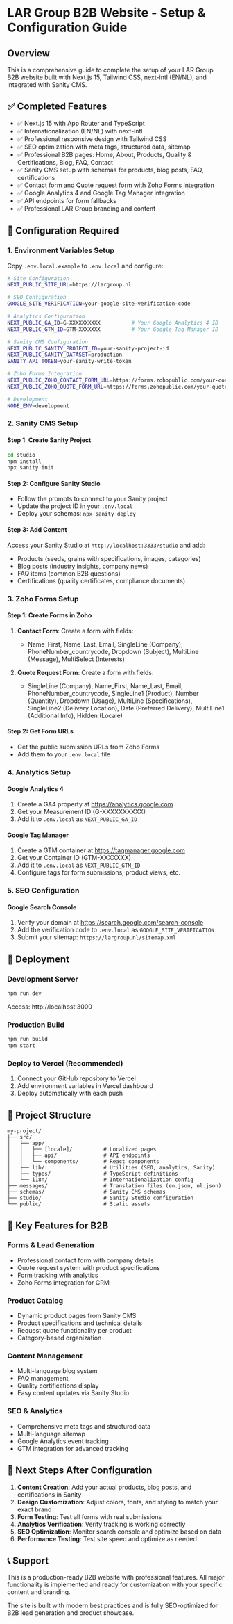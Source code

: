 # LAR Group B2B Website - Setup & Configuration Guide

## Overview
This is a comprehensive guide to complete the setup of your LAR Group B2B website built with Next.js 15, Tailwind CSS, next-intl (EN/NL), and integrated with Sanity CMS.

## ✅ Completed Features
- ✅ Next.js 15 with App Router and TypeScript
- ✅ Internationalization (EN/NL) with next-intl
- ✅ Professional responsive design with Tailwind CSS
- ✅ SEO optimization with meta tags, structured data, sitemap
- ✅ Professional B2B pages: Home, About, Products, Quality & Certifications, Blog, FAQ, Contact
- ✅ Sanity CMS setup with schemas for products, blog posts, FAQ, certifications
- ✅ Contact form and Quote request form with Zoho Forms integration
- ✅ Google Analytics 4 and Google Tag Manager integration
- ✅ API endpoints for form fallbacks
- ✅ Professional LAR Group branding and content

## 🔧 Configuration Required

### 1. Environment Variables Setup
Copy `.env.local.example` to `.env.local` and configure:

```bash
# Site Configuration
NEXT_PUBLIC_SITE_URL=https://largroup.nl

# SEO Configuration  
GOOGLE_SITE_VERIFICATION=your-google-site-verification-code

# Analytics Configuration
NEXT_PUBLIC_GA_ID=G-XXXXXXXXXX          # Your Google Analytics 4 ID
NEXT_PUBLIC_GTM_ID=GTM-XXXXXXX          # Your Google Tag Manager ID

# Sanity CMS Configuration
NEXT_PUBLIC_SANITY_PROJECT_ID=your-sanity-project-id
NEXT_PUBLIC_SANITY_DATASET=production
SANITY_API_TOKEN=your-sanity-write-token

# Zoho Forms Integration
NEXT_PUBLIC_ZOHO_CONTACT_FORM_URL=https://forms.zohopublic.com/your-contact-form-url
NEXT_PUBLIC_ZOHO_QUOTE_FORM_URL=https://forms.zohopublic.com/your-quote-form-url

# Development
NODE_ENV=development
```

### 2. Sanity CMS Setup

#### Step 1: Create Sanity Project
```bash
cd studio
npm install
npx sanity init
```

#### Step 2: Configure Sanity Studio
- Follow the prompts to connect to your Sanity project
- Update the project ID in your `.env.local`
- Deploy your schemas: `npx sanity deploy`

#### Step 3: Add Content
Access your Sanity Studio at `http://localhost:3333/studio` and add:
- Products (seeds, grains with specifications, images, categories)
- Blog posts (industry insights, company news)
- FAQ items (common B2B questions)
- Certifications (quality certificates, compliance documents)

### 3. Zoho Forms Setup

#### Step 1: Create Forms in Zoho
1. **Contact Form**: Create a form with fields:
   - Name_First, Name_Last, Email, SingleLine (Company), PhoneNumber_countrycode, Dropdown (Subject), MultiLine (Message), MultiSelect (Interests)

2. **Quote Request Form**: Create a form with fields:
   - SingleLine (Company), Name_First, Name_Last, Email, PhoneNumber_countrycode, SingleLine1 (Product), Number (Quantity), Dropdown (Usage), MultiLine (Specifications), SingleLine2 (Delivery Location), Date (Preferred Delivery), MultiLine1 (Additional Info), Hidden (Locale)

#### Step 2: Get Form URLs
- Get the public submission URLs from Zoho Forms
- Add them to your `.env.local` file

### 4. Analytics Setup

#### Google Analytics 4
1. Create a GA4 property at https://analytics.google.com
2. Get your Measurement ID (G-XXXXXXXXXX)
3. Add it to `.env.local` as `NEXT_PUBLIC_GA_ID`

#### Google Tag Manager  
1. Create a GTM container at https://tagmanager.google.com
2. Get your Container ID (GTM-XXXXXXX)
3. Add it to `.env.local` as `NEXT_PUBLIC_GTM_ID`
4. Configure tags for form submissions, product views, etc.

### 5. SEO Configuration

#### Google Search Console
1. Verify your domain at https://search.google.com/search-console
2. Add the verification code to `.env.local` as `GOOGLE_SITE_VERIFICATION`
3. Submit your sitemap: `https://largroup.nl/sitemap.xml`

## 🚀 Deployment

### Development Server
```bash
npm run dev
```
Access: http://localhost:3000

### Production Build
```bash
npm run build
npm start
```

### Deploy to Vercel (Recommended)
1. Connect your GitHub repository to Vercel
2. Add environment variables in Vercel dashboard
3. Deploy automatically with each push

## 📁 Project Structure
```
my-project/
├── src/
│   ├── app/
│   │   ├── [locale]/          # Localized pages
│   │   ├── api/               # API endpoints
│   │   └── components/        # React components
│   ├── lib/                   # Utilities (SEO, analytics, Sanity)
│   ├── types/                 # TypeScript definitions
│   └── i18n/                  # Internationalization config
├── messages/                  # Translation files (en.json, nl.json)
├── schemas/                   # Sanity CMS schemas
├── studio/                    # Sanity Studio configuration
└── public/                    # Static assets
```

## 🎯 Key Features for B2B

### Forms & Lead Generation
- Professional contact form with company details
- Quote request system with product specifications
- Form tracking with analytics
- Zoho Forms integration for CRM

### Product Catalog
- Dynamic product pages from Sanity CMS
- Product specifications and technical details
- Request quote functionality per product
- Category-based organization

### Content Management
- Multi-language blog system
- FAQ management
- Quality certifications display
- Easy content updates via Sanity Studio

### SEO & Analytics
- Comprehensive meta tags and structured data
- Multi-language sitemap
- Google Analytics event tracking
- GTM integration for advanced tracking

## 🔄 Next Steps After Configuration

1. **Content Creation**: Add your actual products, blog posts, and certifications in Sanity
2. **Design Customization**: Adjust colors, fonts, and styling to match your exact brand
3. **Form Testing**: Test all forms with real submissions
4. **Analytics Verification**: Verify tracking is working correctly
5. **SEO Optimization**: Monitor search console and optimize based on data
6. **Performance Testing**: Test site speed and optimize as needed

## 📞 Support
This is a production-ready B2B website with professional features. All major functionality is implemented and ready for customization with your specific content and branding.

The site is built with modern best practices and is fully SEO-optimized for B2B lead generation and product showcase.
